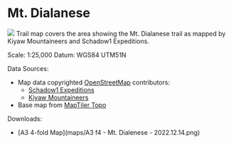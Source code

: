 # Mt. Dialanese
<img src="maps/A3 f4 - Mt. Dialenese - 2022.12.14.png" witdh="20%">
Trail map covers the area showing the Mt. Dialanese trail as mapped by Kiyaw Mountaineers and Schadow1 Expeditions.

Scale: 1:25,000
Datum: WGS84 UTM51N

Data Sources:
* Map data copyrighted [OpenStreetMap](https://www.openstreetmap.org) contributors:
  * [Schadow1 Expeditions](https://www.s1expeditions.com/)
  * [Kiyaw Mountaineers](https://www.facebook.com/kiyawmountaineers/)
* Base map from [MapTiler Topo](https://www.maptiler.com)

Downloads:
* [A3 4-fold Map](maps/A3 f4 - Mt. Dialenese - 2022.12.14.png)

